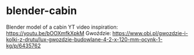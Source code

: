 # blender-cabin
Blender model of a cabin
YT video inspiration:
https://youtu.be/bOOXmfkXpkM
Gwoździe:
https://www.obi.pl/gwozdzie-i-kolki-z-drutu/lux-gwozdzie-budowlane-4-2-x-120-mm-ocynk-1-kg/p/6435762
